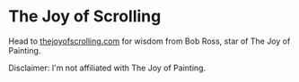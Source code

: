 The Joy of Scrolling
====================
Head to [thejoyofscrolling.com](http://thejoyofscrolling.com/) for wisdom from
Bob Ross, star of The Joy of Painting.

Disclaimer: I'm not affiliated with The Joy of Painting.